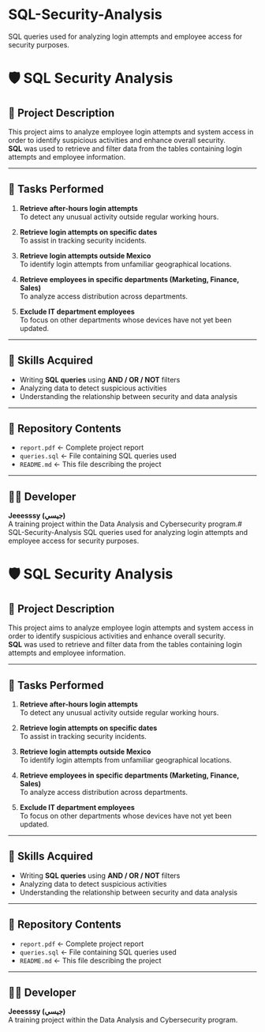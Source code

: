 # SQL-Security-Analysis
SQL queries used for analyzing login attempts and employee access for security purposes.
# 🛡️ SQL Security Analysis

## 📖 Project Description
This project aims to analyze employee login attempts and system access in order to identify suspicious activities and enhance overall security.  
**SQL** was used to retrieve and filter data from the tables containing login attempts and employee information.

---

## 🧩 Tasks Performed
1. **Retrieve after-hours login attempts**  
   To detect any unusual activity outside regular working hours.  

2. **Retrieve login attempts on specific dates**  
   To assist in tracking security incidents.  

3. **Retrieve login attempts outside Mexico**  
   To identify login attempts from unfamiliar geographical locations.  

4. **Retrieve employees in specific departments (Marketing, Finance, Sales)**  
   To analyze access distribution across departments.  

5. **Exclude IT department employees**  
   To focus on other departments whose devices have not yet been updated.

---

## 🧠 Skills Acquired
- Writing **SQL queries** using **AND / OR / NOT** filters  
- Analyzing data to detect suspicious activities  
- Understanding the relationship between security and data analysis

---

## 📂 Repository Contents
- `report.pdf` ← Complete project report  
- `queries.sql` ← File containing SQL queries used  
- `README.md` ← This file describing the project  

---

## 🧑‍💻 Developer
**Jeeesssy (جيسي)**  
A training project within the Data Analysis and Cybersecurity program.# SQL-Security-Analysis
SQL queries used for analyzing login attempts and employee access for security purposes.
# 🛡️ SQL Security Analysis

## 📖 Project Description
This project aims to analyze employee login attempts and system access in order to identify suspicious activities and enhance overall security.  
**SQL** was used to retrieve and filter data from the tables containing login attempts and employee information.

---

## 🧩 Tasks Performed
1. **Retrieve after-hours login attempts**  
   To detect any unusual activity outside regular working hours.  

2. **Retrieve login attempts on specific dates**  
   To assist in tracking security incidents.  

3. **Retrieve login attempts outside Mexico**  
   To identify login attempts from unfamiliar geographical locations.  

4. **Retrieve employees in specific departments (Marketing, Finance, Sales)**  
   To analyze access distribution across departments.  

5. **Exclude IT department employees**  
   To focus on other departments whose devices have not yet been updated.

---

## 🧠 Skills Acquired
- Writing **SQL queries** using **AND / OR / NOT** filters  
- Analyzing data to detect suspicious activities  
- Understanding the relationship between security and data analysis

---

## 📂 Repository Contents
- `report.pdf` ← Complete project report  
- `queries.sql` ← File containing SQL queries used  
- `README.md` ← This file describing the project  

---

## 🧑‍💻 Developer
**Jeeesssy (جيسي)**  
A training project within the Data Analysis and Cybersecurity program.
